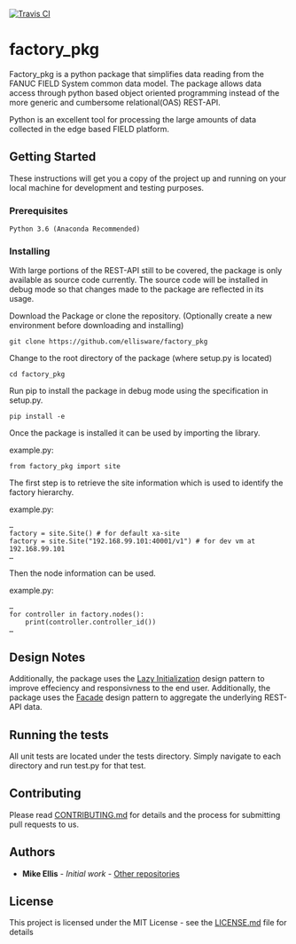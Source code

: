 [![Travis CI](https://travis-ci.org/ellisware/factory_pkg.svg?branch=master)](https://travis-ci.org/ellisware/factory_pkg)

# factory_pkg

Factory_pkg is a python package that simplifies data reading from the FANUC FIELD System common data model.  The package allows data access through python based object oriented programming instead of the more generic and cumbersome relational(OAS) REST-API. 

Python is an excellent tool for processing the large amounts of data collected in the edge based FIELD platform.

## Getting Started

These instructions will get you a copy of the project up and running on your local machine for development and testing purposes.

### Prerequisites


```
Python 3.6 (Anaconda Recommended)
```

### Installing

With large portions of the REST-API still to be covered, the package is only available as source code currently.  The source code will be installed in debug mode so that changes made to the package are reflected in its usage.

Download the Package or clone the repository. (Optionally create a new environment before downloading and installing)

```
git clone https://github.com/ellisware/factory_pkg
```

Change to the root directory of the package (where setup.py is located)

```
cd factory_pkg 
``` 

Run pip to install the package in debug mode using the specification in setup.py.

```
pip install -e
``` 




Once the package is installed it can be used by importing the library.

example.py:
```
from factory_pkg import site
```

The first step is to retrieve the site information which is used to identify the factory hierarchy.

example.py:
```
…
factory = site.Site() # for default xa-site
factory = site.Site("192.168.99.101:40001/v1") # for dev vm at 192.168.99.101
…
```

Then the node information can be used. 

example.py:
```
…
for controller in factory.nodes():
	print(controller.controller_id())
…
```

## Design Notes

Additionally, the package uses the [Lazy Initialization](https://en.wikipedia.org/wiki/Lazy_initialization#Python) design pattern to improve effeciency and responsivness to the end user.  Additionally, the package uses the [Facade](https://en.wikipedia.org/wiki/Facade_pattern#Python) design pattern to aggregate the underlying REST-API data.

## Running the tests

All unit tests are located under the tests directory. Simply navigate to each directory and run test.py for that test.


## Contributing

Please read [CONTRIBUTING.md](CONTRIBUTING.md) for details and the process for submitting pull requests to us.


## Authors

* **Mike Ellis** - *Initial work* - [Other repositories](https://github.com/ellisware.com)

## License

This project is licensed under the MIT License - see the [LICENSE.md](LICENSE.md) file for details


